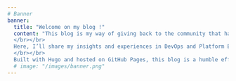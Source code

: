 ```yaml
---
# Banner
banner:
  title: "Welcome on my blog !"
  content: "This blog is my way of giving back to the community that has shaped my journey as an engineer. Over the years, countless blogs and articles written by others have guided me, and I hope to do the same for future engineers. 
  </br></br>
  Here, I’ll share my insights and experiences in DevOps and Platform Engineering, focusing on topics I find intriguing and worth sharing. 
  </br></br>
  Built with Hugo and hosted on GitHub Pages, this blog is a humble effort to contribute to the wealth of knowledge that has inspired me."
  # image: "/images/banner.png"
---
```

